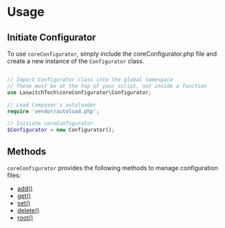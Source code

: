 # Usage
## Initiate Configurator
To use `coreConfigurator`, simply include the coreConfigurator.php file and create a new instance of the `Configurator` class.

```php

// Import Configurator class into the global namespace
// These must be at the top of your script, not inside a function
use LaswitchTech\coreConfigurator\Configurator;

// Load Composer's autoloader
require 'vendor/autoload.php';

// Initiate coreConfigurator
$Configurator = new Configurator();
```

## Methods
`coreConfigurator` provides the following methods to manage configuration files:

- [add()](methods/add.md)
- [get()](methods/get.md)
- [set()](methods/set.md)
- [delete()](methods/delete.md)
- [root()](methods/root.md)
